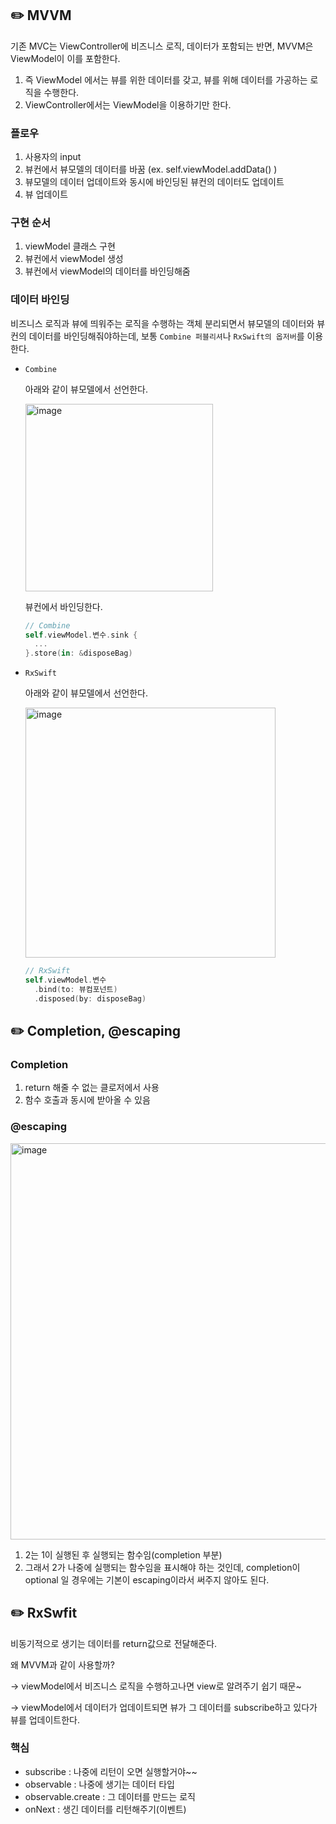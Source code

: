 ## ✏️ MVVM

기존 MVC는 ViewController에 비즈니스 로직, 데이터가 포함되는 반면,
MVVM은 ViewModel이 이를 포함한다. 

1. 즉 ViewModel 에서는 뷰를 위한 데이터를 갖고, 뷰를 위해 데이터를 가공하는 로직을 수행한다.
2. ViewController에서는 ViewModel을 이용하기만 한다.

### 플로우

1. 사용자의 input
2. 뷰컨에서 뷰모델의 데이터를 바꿈 (ex. self.viewModel.addData() )
3. 뷰모델의 데이터 업데이트와 동시에 바인딩된 뷰컨의 데이터도 업데이트
4. 뷰 업데이트

### 구현 순서

1. viewModel 클래스 구현
2. 뷰컨에서 viewModel 생성
3. 뷰컨에서 viewModel의 데이터를 바인딩해줌

### 데이터 바인딩

비즈니스 로직과 뷰에 띄워주는 로직을 수행하는 객체 분리되면서 뷰모델의 데이터와 뷰컨의 데이터를 바인딩해줘야하는데, 보통 `Combine 퍼블리셔`나 `RxSwift의 옵저버`를 이용한다.

- `Combine`

  아래와 같이 뷰모델에서 선언한다. 

  <img width="300" alt="image" src="https://user-images.githubusercontent.com/63438947/186701595-5d02ba8c-d758-48ee-a72a-5dd38dad1cac.png">

  뷰컨에서 바인딩한다.

  ```swift
  // Combine
  self.viewModel.변수.sink {
    ...
  }.store(in: &disposeBag)
  ```

- `RxSwift`

  아래와 같이 뷰모델에서 선언한다.

  <img width="400" alt="image" src="https://user-images.githubusercontent.com/63438947/186702299-810e3c28-3981-44d5-a0df-58501bbd4d85.png">

  ```swift
  // RxSwift
  self.viewModel.변수
    .bind(to: 뷰컴포넌트)
    .disposed(by: disposeBag)
  ```

## ✏️ Completion, @escaping

### Completion

1. return 해줄 수 없는 클로저에서 사용
2. 함수 호출과 동시에 받아올 수 있음

### @escaping

<img width="634" alt="image" src="https://user-images.githubusercontent.com/63438947/186702715-bc94108b-4d87-4cf9-bb05-825172bd9451.png">

1. 2는 1이 실행된 후 실행되는 함수임(completion 부분)
2. 그래서 2가 나중에 실행되는 함수임을 표시해야 하는 것인데, completion이 optional 일 경우에는 기본이 escaping이라서 써주지 않아도 된다.

## ✏️ RxSwfit

비동기적으로 생기는 데이터를 return값으로 전달해준다. 

왜 MVVM과 같이 사용할까?

→ viewModel에서 비즈니스 로직을 수행하고나면 view로 알려주기 쉽기 때문~

→ viewModel에서 데이터가 업데이트되면 뷰가 그 데이터를 subscribe하고 있다가 뷰를 업데이트한다.

### 핵심

- subscribe : 나중에 리턴이 오면 실행할거야~~
- observable<Type> : 나중에 생기는 데이터 타입
- observable.create : 그 데이터를 만드는 로직
- onNext : 생긴 데이터를 리턴해주기(이벤트)
